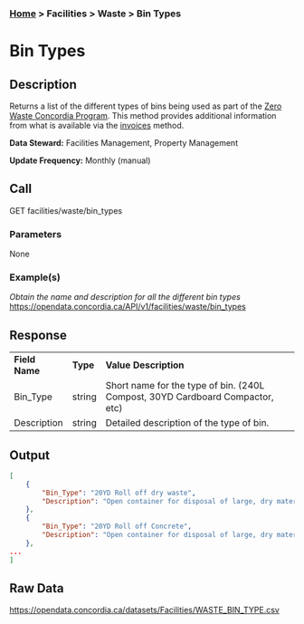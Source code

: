 ### [Home](../../../README.md) > Facilities > Waste > Bin Types

# Bin Types


## Description
Returns a list of the different types of bins being used as part of the [Zero Waste Concordia Program](https://www.concordia.ca/about/sustainability/sustainability-initiatives/zero-waste/zero-waste-program.html).  This method provides additional information from what is available via the [invoices](./invoices.md) method.

**Data Steward:** Facilities Management, Property Management

**Update Frequency:** Monthly (manual)

## Call
GET facilities/waste/bin_types

### Parameters
None

### Example(s)
*Obtain the name and description for all the different bin types*<br/>
https://opendata.concordia.ca/API/v1/facilities/waste/bin_types

## Response
<table>
    <tr>
        <td><b>Field Name</b></td>
        <td><b>Type</b></td>
        <td><b>Value Description</b></td>
    </tr>
    <tr>
        <td>Bin_Type</td>
        <td>string</td>
        <td>Short name for the type of bin. (240L Compost, 30YD Cardboard Compactor, etc)</td>
    </tr>
    <tr>
        <td>Description</td>
        <td>string</td>
        <td>Detailed description of the type of bin.</td>
    </tr>
</table>

## Output
```JSON
[
    {
        "Bin_Type": "20YD Roll off dry waste",
        "Description": "Open container for disposal of large, dry materials. Typically includes furniture, construction and renovation waste, and other materials not consumed on an ongoing basis. 20 cubic yard volume approximately."
    },
    {
        "Bin_Type": "20YD Roll off Concrete",
        "Description": "Open container for disposal of large, dry materials. Typically from laboratories. 20 cubic yard volume."
    },
...
]
```

## Raw Data
https://opendata.concordia.ca/datasets/Facilities/WASTE_BIN_TYPE.csv

